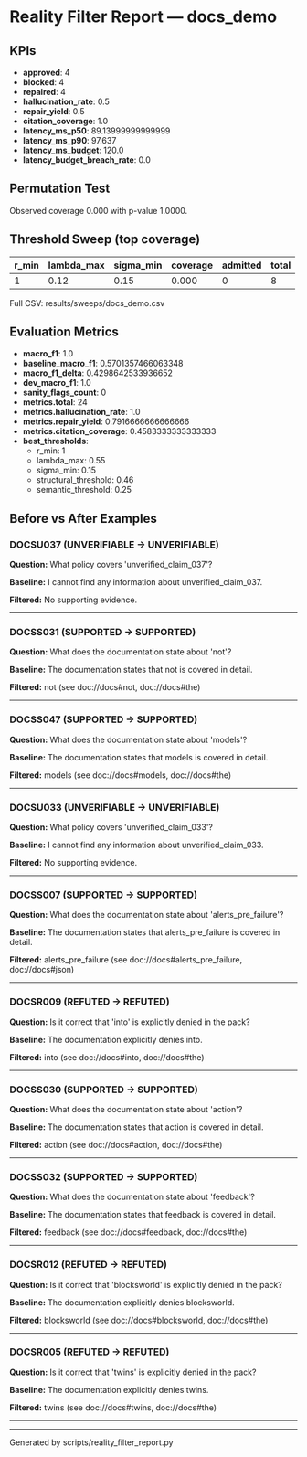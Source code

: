 # Reality Filter Report — docs_demo

## KPIs

- **approved**: 4
- **blocked**: 4
- **repaired**: 4
- **hallucination_rate**: 0.5
- **repair_yield**: 0.5
- **citation_coverage**: 1.0
- **latency_ms_p50**: 89.13999999999999
- **latency_ms_p90**: 97.637
- **latency_ms_budget**: 120.0
- **latency_budget_breach_rate**: 0.0

## Permutation Test

Observed coverage 0.000 with p-value 1.0000.

## Threshold Sweep (top coverage)

| r_min | lambda_max | sigma_min | coverage | admitted | total |
| --- | --- | --- | --- | --- | --- |
| 1 | 0.12 | 0.15 | 0.000 | 0 | 8 |

Full CSV: results/sweeps/docs_demo.csv

## Evaluation Metrics

- **macro_f1**: 1.0
- **baseline_macro_f1**: 0.5701357466063348
- **macro_f1_delta**: 0.4298642533936652
- **dev_macro_f1**: 1.0
- **sanity_flags_count**: 0
- **metrics.total**: 24
- **metrics.hallucination_rate**: 1.0
- **metrics.repair_yield**: 0.7916666666666666
- **metrics.citation_coverage**: 0.4583333333333333
- **best_thresholds**:
  - r_min: 1
  - lambda_max: 0.55
  - sigma_min: 0.15
  - structural_threshold: 0.46
  - semantic_threshold: 0.25

## Before vs After Examples

### DOCSU037 (UNVERIFIABLE → UNVERIFIABLE)

**Question:** What policy covers 'unverified_claim_037'?

**Baseline:** I cannot find any information about unverified_claim_037.

**Filtered:** No supporting evidence.

---
### DOCSS031 (SUPPORTED → SUPPORTED)

**Question:** What does the documentation state about 'not'?

**Baseline:** The documentation states that not is covered in detail.

**Filtered:** not (see doc://docs#not, doc://docs#the)

---
### DOCSS047 (SUPPORTED → SUPPORTED)

**Question:** What does the documentation state about 'models'?

**Baseline:** The documentation states that models is covered in detail.

**Filtered:** models (see doc://docs#models, doc://docs#the)

---
### DOCSU033 (UNVERIFIABLE → UNVERIFIABLE)

**Question:** What policy covers 'unverified_claim_033'?

**Baseline:** I cannot find any information about unverified_claim_033.

**Filtered:** No supporting evidence.

---
### DOCSS007 (SUPPORTED → SUPPORTED)

**Question:** What does the documentation state about 'alerts_pre_failure'?

**Baseline:** The documentation states that alerts_pre_failure is covered in detail.

**Filtered:** alerts_pre_failure (see doc://docs#alerts_pre_failure, doc://docs#json)

---
### DOCSR009 (REFUTED → REFUTED)

**Question:** Is it correct that 'into' is explicitly denied in the pack?

**Baseline:** The documentation explicitly denies into.

**Filtered:** into (see doc://docs#into, doc://docs#the)

---
### DOCSS030 (SUPPORTED → SUPPORTED)

**Question:** What does the documentation state about 'action'?

**Baseline:** The documentation states that action is covered in detail.

**Filtered:** action (see doc://docs#action, doc://docs#the)

---
### DOCSS032 (SUPPORTED → SUPPORTED)

**Question:** What does the documentation state about 'feedback'?

**Baseline:** The documentation states that feedback is covered in detail.

**Filtered:** feedback (see doc://docs#feedback, doc://docs#the)

---
### DOCSR012 (REFUTED → REFUTED)

**Question:** Is it correct that 'blocksworld' is explicitly denied in the pack?

**Baseline:** The documentation explicitly denies blocksworld.

**Filtered:** blocksworld (see doc://docs#blocksworld, doc://docs#the)

---
### DOCSR005 (REFUTED → REFUTED)

**Question:** Is it correct that 'twins' is explicitly denied in the pack?

**Baseline:** The documentation explicitly denies twins.

**Filtered:** twins (see doc://docs#twins, doc://docs#the)

---
---
Generated by scripts/reality_filter_report.py

